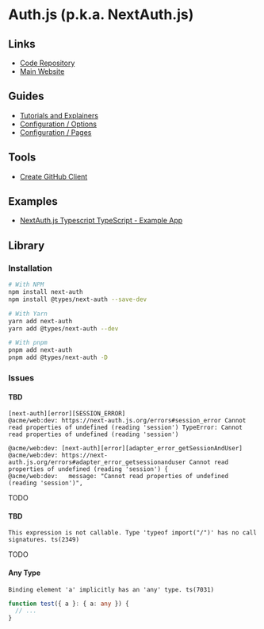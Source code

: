 # Auth.js (p.k.a. NextAuth.js)

<!--
https://github.com/pedroapfilho/acme-monorepo/tree/main
-->

## Links

- [Code Repository](https://github.com/nextauthjs/next-auth)
- [Main Website](https://authjs.dev)

## Guides

- [Tutorials and Explainers](https://next-auth.js.org/tutorials)
- [Configuration / Options](https://next-auth.js.org/configuration/options)
- [Configuration / Pages](https://next-auth.js.org/configuration/pages)

## Tools

- [Create GitHub Client](https://github-client-generator.vercel.app)

## Examples

- [NextAuth.js Typescript TypeScript - Example App](https://github.com/nextauthjs/next-auth-typescript-example)

## Library

### Installation

<!--
npm install @prisma/client @next-auth/prisma-adapter@canary
npm install prisma --save-dev
-->

```sh
# With NPM
npm install next-auth
npm install @types/next-auth --save-dev

# With Yarn
yarn add next-auth
yarn add @types/next-auth --dev

# With pnpm
pnpm add next-auth
pnpm add @types/next-auth -D
```

### Issues

#### TBD

```log
[next-auth][error][SESSION_ERROR]
@acme/web:dev: https://next-auth.js.org/errors#session_error Cannot read properties of undefined (reading 'session') TypeError: Cannot read properties of undefined (reading 'session')

@acme/web:dev: [next-auth][error][adapter_error_getSessionAndUser]
@acme/web:dev: https://next-auth.js.org/errors#adapter_error_getsessionanduser Cannot read properties of undefined (reading 'session') {
@acme/web:dev:   message: "Cannot read properties of undefined (reading 'session')",
```

TODO

#### TBD

```log
This expression is not callable. Type 'typeof import("/")' has no call signatures. ts(2349)
```

TODO

#### Any Type

```log
Binding element 'a' implicitly has an 'any' type. ts(7031)
```

```ts
function test({ a }: { a: any }) {
  // ...
}
```

<!--
next-auth.d.ts

import 'next-auth/jwt'

declare module 'next-auth/jwt' {
  interface JWT {
    userRole?: 'admin'
  }
}
-->
